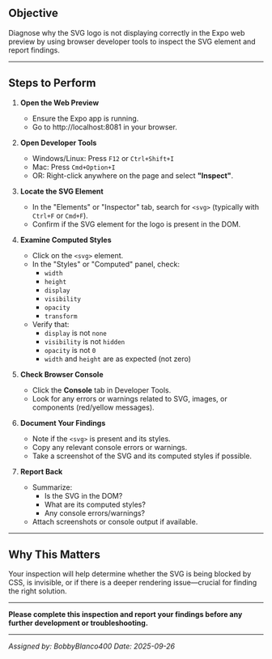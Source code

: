 ## Objective
Diagnose why the SVG logo is not displaying correctly in the Expo web preview by using browser developer tools to inspect the SVG element and report findings.

---

## Steps to Perform

1. **Open the Web Preview**
   - Ensure the Expo app is running.
   - Go to http://localhost:8081 in your browser.

2. **Open Developer Tools**
   - Windows/Linux: Press `F12` or `Ctrl+Shift+I`
   - Mac: Press `Cmd+Option+I`
   - OR: Right-click anywhere on the page and select **"Inspect"**.

3. **Locate the SVG Element**
   - In the "Elements" or "Inspector" tab, search for `<svg>` (typically with `Ctrl+F` or `Cmd+F`).
   - Confirm if the SVG element for the logo is present in the DOM.

4. **Examine Computed Styles**
   - Click on the `<svg>` element.
   - In the "Styles" or "Computed" panel, check:
     - `width`
     - `height`
     - `display`
     - `visibility`
     - `opacity`
     - `transform`
   - Verify that:
     - `display` is not `none`
     - `visibility` is not `hidden`
     - `opacity` is not `0`
     - `width` and `height` are as expected (not zero)

5. **Check Browser Console**
   - Click the **Console** tab in Developer Tools.
   - Look for any errors or warnings related to SVG, images, or components (red/yellow messages).

6. **Document Your Findings**
   - Note if the `<svg>` is present and its styles.
   - Copy any relevant console errors or warnings.
   - Take a screenshot of the SVG and its computed styles if possible.

7. **Report Back**
   - Summarize:
     - Is the SVG in the DOM?
     - What are its computed styles?
     - Any console errors/warnings?
   - Attach screenshots or console output if available.

---

## Why This Matters
Your inspection will help determine whether the SVG is being blocked by CSS, is invisible, or if there is a deeper rendering issue—crucial for finding the right solution.

---
**Please complete this inspection and report your findings before any further development or troubleshooting.**

---
_Assigned by: BobbyBlanco400_
_Date: 2025-09-26_